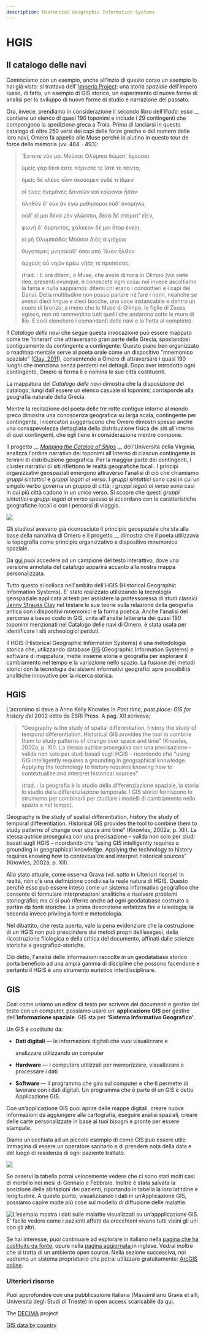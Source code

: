 ```yaml
---
description: Historical Geographic Information Systems
---
```


# HGIS

## Il catalogo delle navi

Cominciamo con un  esempio, anche all'inzio di questo corso un esempio lo hai già visto: si trattava dell' [Imperia Project](https://imperiia.omeka.fas.harvard.edu): una storia _spaziale_ dell'Impero russo, di fatto, un esempio di GIS storico, un esperimento di nuove forme di analisi  per lo sviluppo di nuove forme di studio e narrazione del passato.

Ora, invece, prendiamo in considerazione il secondo libro dell'_Iliade:_ esso __ contiene  un elenco di quasi 190 toponimi e include i 29 contingenti che compongono la spedizione greca a Troia. Prima di lanciarsi in questo catalogo di oltre 250 versi dei capi delle forze greche e del numero delle loro navi, Omero fa appello alle Muse perché lo aiutino in questo tour de force della memoria (vv. 484 - 493):&#x20;

> Ἔσπετε νῦν μοι Μοῦσαι Ὀλύμπια δώματ' ἔχουσαι·
>
> ὑμεῖς γὰρ θεαί ἐστε πάρεστέ τε ἴστέ τε πάντα,
>
> ἡμεῖς δὲ κλέος οἶον ἀκούομεν οὐδέ τι ἴδμεν·
>
> οἵ τινες ἡγεμόνες Δαναῶν καὶ κοίρανοι ἦσαν·
>
> πληθὺν δ' οὐκ ἂν ἐγὼ μυθήσομαι οὐδ' ὀνομήνω,
>
> οὐδ' εἴ μοι δέκα μὲν γλῶσσαι, δέκα δὲ στόματ' εἶεν,
>
> φωνὴ δ' ἄρρηκτος, χάλκεον δέ μοι ἦτορ ἐνείη,
>
> εἰ μὴ Ὀλυμπιάδες Μοῦσαι Διὸς αἰγιόχοιο
>
> θυγατέρες μνησαίαθ' ὅσοι ὑπὸ Ἴλιον ἦλθον·
>
> ἀρχοὺς αὖ νηῶν ἐρέω νῆάς τε προπάσας.
>
> (trad. : E ora ditemi, o Muse, che avete dimora in Olimpo (voi siete dee, presenti ovunque, e conoscete ogni cosa: noi invece ascoltiamo la fama e nulla sappiamo): ditemi chi erano i condottieri e i capi dei Danai. Della moltitudine non posso parlare né fare i nomi, neanche se avessi dieci lingue e dieci bocche, una voce instancabile e dentro un cuore di bronzo; a meno che le Muse di Olimpo, le figlie di Zeuss egioco, non mi rammentino tutti quelli che andarono sotto le mura di Ilio. E così elencherò i comandanti delle navi e la flotta al completo).

Il _Catalogo delle navi_ che segue questa invocazione può essere mappato come tre 'itinerari' che attraversano gran parte della Grecia, spostandosi contiguamente da contingente a contingente. Questo piano ben organizzato o roadmap mentale serve al poeta orale come un dispositivo "mnemonico spaziale" ([Clay, 2011](https://bmcr.brynmawr.edu/2011/2011.08.23/)), consentendo a Omero di attraversare i quasi 190 luoghi che menziona senza perdersi nei dettagli. Dopo aver introdotto ogni contingente, Omero si ferma lì e nomina le sue città costituenti.&#x20;

La mappatura del _Catalogo delle navi_ dimostra che la disposizione del catalogo, lungi dall'essere un elenco casuale di toponimi, corrisponde alla geografia naturale della Grecia.&#x20;

Mentre la recitazione del poeta delle tre rotte contigue intorno al mondo greco dimostra una conoscenza geografica su larga scala, contingente per contingente, i ricercatori suggeriscono che Omero dimostri spesso anche una consapevolezza dettagliata della distribuzione fisica dei siti all'interno di quei contingenti, che egli tiene in considerazione mentre compone.

Il progetto __ [_Mapping the Catalog of Ships_](https://ships.lib.virginia.edu/neatline/show/iliad-book-2) __ dell'Università della Virginia, analizza l'ordine narrativo dei toponimi all'interno di ciascun contingente in termini di distribuzione geografica. Per la maggior parte dei contingenti, i cluster narrativi di siti riflettono le realtà geografiche locali. I principi organizzativi geospaziali emergono attraverso l'analisi di ciò che chiamiamo _gruppi sintattici_ e _gruppi legati al verso_. I _gruppi sintattici_ sono casi in cui un singolo verbo governa un gruppo di città; i _gruppi legati al verso_ sono casi in cui più città cadono in un unico verso. Si scopre che questi _gruppi sintattici_ e _gruppi legati al verso_ spesso si accordano con le caratteristiche geografiche locali o con i percorsi di viaggio.

![](../.gitbook/assets/screenshot-ships.lib.virginia.edu-2022.04.19-10\_45\_22.png)

Gli studiosi avevano già riconosciuto il principio geospaziale che sta alla base della narrativa di Omero e il progetto __ dimostra che il poeta utilizzava la topografia come principio organizzativo e dispositivo mnemonico spaziale.

Da [qui ](https://ships.lib.virginia.edu/neatline/show/iliad-book-2)puoi accedere ad un campione del testo interattivo, dove una versione annotata del catalogo apparirà accanto alla nostra mappa personalizzata.

Tutto questo si colloca nell'ambito dell'HGIS (Historical Geographic Information Systems). E' stato realizzato utilizzando la tecnologia geospaziale applicata ai testi per assistere la professoressa di studi classici [Jenny Strauss Clay](https://classics.as.virginia.edu/people/profile/jsc2t) nel testare le sue teorie sulla relazione della geografia antica con i dispositivi mnemonici e la forma poetica. Anche l'analisi del percorso a basso costo in GIS, unita all'analisi letteraria dei quasi 190 toponimi menzionati nel Catalogo delle navi di Omero, è stata usata per identificare i siti archeologici perduti.

Il HGIS (Historical Geographic Information Systems) è una metodologia storica che, utilizzando database [GIS](https://docs.qgis.org/2.18/it/docs/gentle\_gis\_introduction/introducing\_gis.html) (Geographic Information Systems) e software di mappatura, mette insieme storia e geografia per esplorare il cambiamento nel tempo e la variazione nello spazio. La fusione dei metodi storici con la tecnologia dei sistemi informativi geografici apre possibilità analitiche innovative per la ricerca storica.﻿ &#x20;

## HGIS

L'acronimo si deve  a Anne Kelly Knowles in _Past time, past place: GIS for history del_ 2002 edito da ESRI Press. A pag. XII scriveva;

> “Geography is the study of spatial differentiation, history the study of temporal differentiation. Historical GIS provides the tool to combine them to study patterns of change over space and time” (Knowles, 2002a, p. XII). La stessa autrice proseguiva con una precisazione – valida non solo per studi basati sugli HGIS – ricordando che “using GIS intelligently requires a grounding in geographical knowledge. Applying the technology to history requires knowing how to contextualize and interpret historical sources”
>
> (trad. : la geografia è lo studio della differenziazione spaziale, la storia lo studio della differenziazione temporale. I GIS storici forniscono lo strumento per combinarli per studiare i modelli di cambiamento nello spazio e nel tempo).
>
>

Geography is the study of spatial differentiation, history the study of temporal differentiation. Historical GIS provides the tool to combine them to study patterns of change over space and time” (Knowles, 2002a, p. XII). La stessa autrice proseguiva con una precisazione – valida non solo per studi basati sugli HGIS – ricordando che “using GIS intelligently requires a grounding in geographical knowledge. Applying the technology to history requires knowing how to contextualize and interpret historical sources” (Knowles, 2002a, p. XII).

Allo stato attuale, come osserva Grava (vd. sotto in Ulteriori risorse) In realtà, non c'è una definizione condivisa la reale natura di HGIS.  Questo perchè esso  può essere inteso come un sistema informativo geografico che consente di formulare interpretazioni analitiche e risolvere problemi storiografici; ma ci si può riferire anche ad ogni geodatabase costruito a partire da fonti storiche. La prima descrizione enfatizza fini e teleologia; la seconda invece privilegia fonti e metodologia.&#x20;

Nel dibattito, che resta aperto, vale la pena evidenziare che la costruzione di un HGIS non può prescindere dai metodi propri dell’esegesi, della ricostruzione filologica e della critica del documento, affinati dalle scienze storiche e geografico-storiche.

Ciò detto, l'analisi delle informazioni raccolte in un geodatabase storico porta beneficio ad una ampia gamma di discipline che possono facendone  e pertanto il HGIS è uno strumento euristico interdisciplinare.

## GIS

Così come usiamo un editor di testo per scrivere dei documenti e gestire del testo con un computer, possiamo usare un’ **applicazione GIS** per gestire dell’**informazione spaziale**. GIS sta per **‘Sistema Informativo Geografico’**.

Un GIS è costituito da:

*   **Dati digitali** –– le informazioni digitali che vuoi visualizzare e

    analizzare utilizzando un computer
* **Hardware** –– i computers utilizzati per memorizzare, visualizzare e processare i dati
* **Software** –– il programma che gira sul computer e che ti permette di lavorare con i dati digitali. Un programma che è parte di un GIS è detto Applicazione GIS.

Con un’applicazione GIS puoi aprire delle mappe digitali, creare nuove informazioni da aggiungere alla cartografia, eseguire analisi spaziali, creare delle carte personalizzate in base ai tuoi bisogni e pronte per essere stampate.

Diamo un’occhiata ad un piccolo esempio di come GIS può essere utile. Immagina di essere un operatore sanitario e di prendere nota della data e del luogo di residenza di ogni paziente trattato.

![](../.gitbook/assets/screenshot-docs.qgis.org-2022.04.19-12\_34\_41.png)

Se osservi la tabella potrai velocemente vedere che ci sono stati molti casi di morbillo nei mesi di Gennaio e Febbraio. Inoltre è stata salvata la posizione delle abitazioni dei pazienti, riportando in tabella la loro latitdine e longitudine. A questo punto, visualizzando i dati in un’Applicazione GIS, possiamo capire molte più cose sul modello di diffusione delle malattie.

![L’esempio mostra i dati sulle malattie visualizzati su un’appplicazione GIS. E’ facile vedere come i pazienti affetti da orecchioni vivano tutti vicini gli uni con gli altri.](../.gitbook/assets/patterns\_of\_illness.png)

Se hai interesse, puoi continuare ad esplorare in italiano nella [pagina che ha costituito da fonte](https://docs.qgis.org/2.18/it/docs/gentle\_gis\_introduction/index.html), opure nella [pagina aggiornata ](https://docs.qgis.org/3.22/en/docs/)in inglese. Vedrai inoltre che si tratta di un ambiente open source. Nella sezione successiva, noi vedremo un sistema proprietario che potrai utilizzare gratuitamente: [ArcGIS online](page-2.md).

### Ulteriori risorse

Puoi approfondire con una pubblicazione italiana (Massimiliano Grava et alli, Università degli Studi di Trieste) in open access scaricabile da [qui](https://www.openstarts.units.it/handle/10077/30847).

The [DECIMA](https://decima-map.net) project

[GIS data by country](https://libguides.mit.edu/c.php?g=176295\&p=1161384#s-lg-box-wrapper-4119218)
